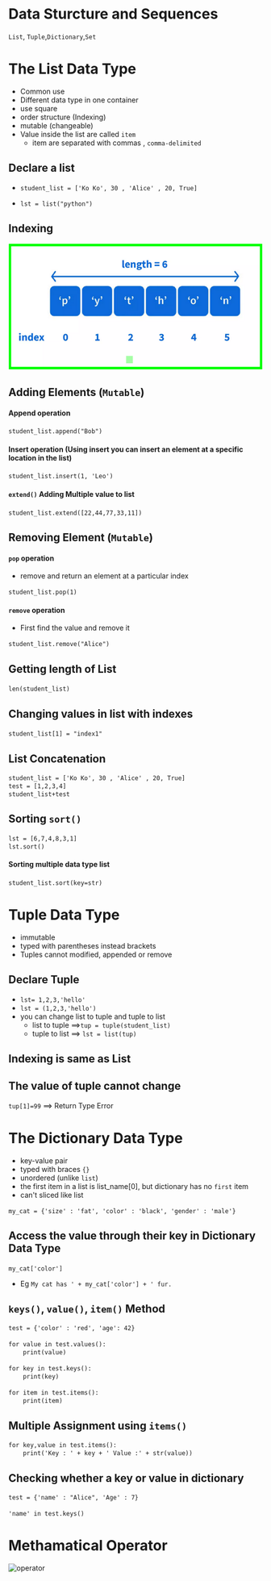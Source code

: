 # Data Sturcture and Sequences

`List`, `Tuple`,`Dictionary`,`Set`

# The List Data Type

- Common use
- Different data type in one container
- use square 
- order structure (Indexing)
- mutable (changeable)
- Value inside the list are called `item`
	- item are separated with commas , `comma-delimited`




## Declare a list

- `student_list = ['Ko Ko', 30 , 'Alice' , 20, True]`

- `lst = list("python")`

## Indexing 



![list_index](../photo/list_index.png)

## Adding Elements (`Mutable`)

#### Append operation

`student_list.append("Bob")`

#### Insert operation (Using insert you can insert an element at a specific location in the list)

`student_list.insert(1, 'Leo')`

#### `extend()` Adding Multiple value to list

`student_list.extend([22,44,77,33,11])`


## Removing Element (`Mutable`)

#### `pop` operation

- remove and return an element at a particular index

`student_list.pop(1)`

#### `remove` operation

- First find the value and remove it 

`student_list.remove("Alice")`

## Getting length of List

`len(student_list)`


## Changing values in list with indexes

`student_list[1] = "index1"`


## List Concatenation 

```
student_list = ['Ko Ko', 30 , 'Alice' , 20, True]
test = [1,2,3,4]
student_list+test

```

## Sorting `sort()` 

```
lst = [6,7,4,8,3,1]
lst.sort()
```

#### Sorting multiple data type list

`student_list.sort(key=str)`


# Tuple Data Type

- immutable
- typed with parentheses instead brackets
- Tuples cannot modified, appended or remove

## Declare Tuple

- `lst= 1,2,3,'hello'`
- `lst = (1,2,3,'hello')`
- you can change list to tuple and tuple to list
	- list to tuple ==>`tup = tuple(student_list)` 
	- tuple to list ==> `lst = list(tup)`
## Indexing is same as List 

## The value of tuple cannot change

`tup[1]=99` ==> Return Type Error 

	

# The Dictionary Data Type

- key-value pair
- typed with braces `{}`
- unordered (unlike `list`)
- the first item in a list is list_name[0], but dictionary has no `first` item
- can't sliced like list 

`my_cat = {'size' : 'fat', 'color' : 'black', 'gender' : 'male'}`

## Access the value through their key in Dictionary Data Type

`my_cat['color']`

- Eg 
`My cat has ' + my_cat['color'] + ' fur.`


## `keys()`, `value()`, `item()` Method

```
test = {'color' : 'red', 'age': 42}

for value in test.values():
	print(value)

for key in test.keys():
	print(key)

for item in test.items():
	print(item)
```

## Multiple Assignment using `items()`

```
for key,value in test.items():
	print('Key : ' + key + ' Value :' + str(value))

```

## Checking whether a key or value in dictionary

```
test = {'name' : "Alice", 'Age' : 7}

'name' in test.keys()
```



# Methamatical Operator

![operator](../operator.png)



#